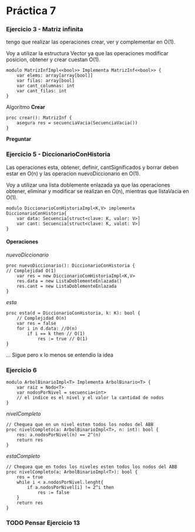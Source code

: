 # Práctica 7

### Ejercicio 3 - Matriz infinita
tengo que realizar las operaciones crear, ver y complementar en O(1).

Voy a utilizar la estructura Vector ya que las operaciones modificar posicion, obtener y crear cuestan O(1).

    modulo MatrizInfImpl<<bool>> Implementa MatrizInf<<bool>> {
        var elems: array[array[bool]]
        var filas: array[bool]
        var cant_columnas: int
        var cant_filas: int
    }

Algoritmo **Crear**

    proc crear(): MatrizInf {
        asegura res = secuenciaVacia(SecuenciaVacia())
    }

**Preguntar** 

### Ejercicio 5 - DiccionarioConHistoria
Las operaciones esta, obtener, definir, cantSignificados y borrar deben estar en O(n) y las operacion nuevoDiccionario en O(1).

Voy a utilizar una lista doblemente enlazada ya que las operaciones obtener, eliminar y modificar se realizan en O(n), mientras que listaVacia en O(1).

    modulo DiccionarioConHistoriaImpl<K,V> implementa DiccionarioConHistoria{
        var data: Secuencia[struct<clave: K, valor: V>]
        var cant: Secuencia[struct<clave: K, valot: V>]
    }

#### Operaciones
*nuevoDiccionario*

    proc nuevoDiccionario(): DiccionarioConHistoria {
    // Complejidad O(1)
        var res = new DiccionarioComHistoriaImpl<K,V>
        res.data = new ListaDoblementeEnlazada()
        res.cant = new ListaDoblementeEnlazada
    }
*esta*

    proc esta(d = DiccionarioConHistoria, k: K): bool {
        // Complejidad O(n)
        var res = false
        for i in d.data: //O(n)
            if i == k then // O(1)
                res := true // O(1)
    }
... Sigue pero x lo menos se entendio la idea

### Ejercicio 6

    modulo ArbolBinarioImpl<T> Implementa ArbolBinario<T> {
        var raiz = Nodo<T>
        var nodosPorNivel = secuencia<int>
        // el indice es el nivel y el valor la cantidad de nodos
    }
*nivelCompleto*

    // Chequea que en un nivel esten todos los nodos del ABB
    proc nivelCompleto(a: ArbolBinarioImpl<T>, n: int): bool {
        res: a.nodosPorNivel(n) == 2^(n)
        return res
    }
*estaCompleto*

    // Chequea que en todos los niveles esten todos los nodos del ABB
    proc nivelCompleto(a: ArbolBinarioImpl<T>): bool {
        res = true
        while i < a.nodosPorNivel.lenght{
            if a.nodosPorNivel[i] != 2^i then
                res := false
        }
        return res
    }
### TODO Pensar Ejercicio 13

